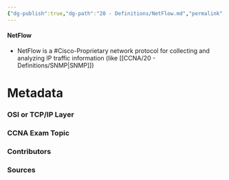 ```yaml
---
{"dg-publish":true,"dg-path":"20 - Definitions/NetFlow.md","permalink":"/20-definitions/net-flow/","tags":["defs_ccna"]}
---
```


#### NetFlow
- NetFlow is a #Cisco-Proprietary network protocol for collecting and analyzing IP traffic information (like [[CCNA/20 - Definitions/SNMP\|SNMP]]) 





# Metadata
### OSI or TCP/IP Layer

### CCNA Exam Topic

### Contributors

### Sources
